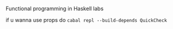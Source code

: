 
Functional programming in Haskell labs 

if u wanna use props do
  `cabal repl --build-depends QuickCheck`
